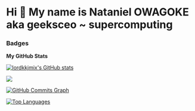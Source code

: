 Hi 👋 My name is Nataniel OWAGOKE aka geeksceo ~ supercomputing
====================================

### Badges

<b>My GitHub Stats</b>

<a href="http://www.github.com/geeksceo"><img src="https://github-readme-stats.vercel.app/api?username=geeksceo&show_icons=true&hide=&count_private=true&title_color=6366f1&text_color=ffffff&icon_color=f97316&bg_color=1c1917&hide_border=true&show_icons=true" alt="lordkkjmix's GitHub stats" /></a>

<a href="http://www.github.com/geeksceo"><img src="https://github-readme-streak-stats.herokuapp.com/?user=geeksceo&stroke=ffffff&background=1c1917&ring=6366f1&fire=6366f1&currStreakNum=ffffff&currStreakLabel=6366f1&sideNums=ffffff&sideLabels=ffffff&dates=ffffff&hide_border=true" /></a>

<a href="http://www.github.com/geeksceo"><img src="https://activity-graph.herokuapp.com/graph?username=geeksceo&bg_color=1c1917&color=ffffff&line=f97316&point=ffffff&area_color=1c1917&area=true&hide_border=true&custom_title=GitHub%20Commits%20Graph" alt="GitHub Commits Graph" /></a>

<a href="https://github.com/geeksceo" align="left"><img src="https://github-readme-stats.vercel.app/api/top-langs/?username=geeksceo&langs_count=10&title_color=6366f1&text_color=ffffff&icon_color=f97316&bg_color=1c1917&hide_border=true&locale=en&custom_title=Top%20%Languages" alt="Top Languages" /></a>


